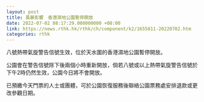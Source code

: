 ```yaml
---
layout: post
title: 風暴影響　香港濕地公園暫停開放
date: 2022-07-02 08:17:29.000000000 +08:00
link: https://news.rthk.hk/rthk/ch/component/k2/1655811-20220702.htm
categories: rthk
---
```


八號熱帶氣旋警告信號生效，位於天水圍的香港濕地公園暫停開放。

公園會在警告信號除下後兩個小時重新開放，倘若八號或以上熱帶氣旋警告信號於下午2時仍然生效，公園今日將不會開放。

已預繳今天門票的人士或團體，可於公園恢復服務後聯絡公園票務處安排退款或更改參觀日期。
